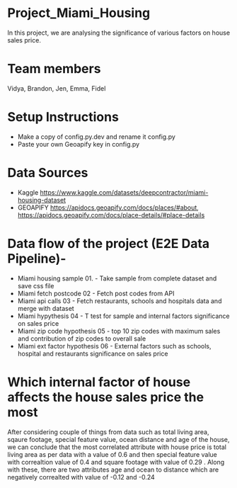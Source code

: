 # Project_Miami_Housing
In this project, we are analysing the significance of various factors on house sales price.

# Team members
Vidya, Brandon, Jen, Emma, Fidel

# Setup Instructions
- Make a copy of config.py.dev and rename it config.py
- Paste your own Geoapify key in config.py

# Data Sources
- Kaggle https://www.kaggle.com/datasets/deepcontractor/miami-housing-dataset 
- GEOAPIFY https://apidocs.geoapify.com/docs/places/#about, https://apidocs.geoapify.com/docs/place-details/#place-details 


# Data flow of the project (E2E Data Pipeline)-

- Miami housing sample 01. - Take sample from complete dataset and save css file
- Miami fetch postcode 02 - Fetch post codes from API
- Miami api calls 03 - Fetch restaurants, schools and hospitals data and merge with dataset
- Miami hypythesis 04 - T test for sample and internal factors significance on sales price
- Miami zip code hypothesis 05 - top 10 zip codes with maximum sales and contribution of zip codes to overall sale
- Miami ext factor hypothesis 06 - External factors such as schools, hospital and restaurants significance on sales price

# Which internal factor of house affects the house sales price the most

After considering couple of things from data such as total living area, sqaure footage, special feature value, ocean distance and age of the house, we can conclude that the most correlated attribute with house price is total living area as per data with a value of 0.6 and then special feature value with correaltion value of 0.4 and square footage with value of 0.29 . Along with these, there are two attributes age and ocean to distance which are negatively correalted with value of -0.12 and -0.24
